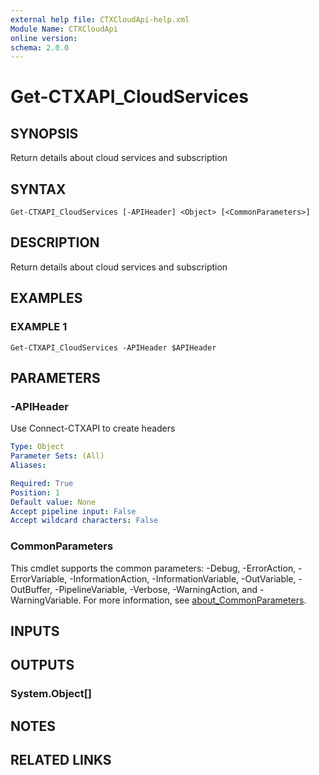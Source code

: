 ```yaml
---
external help file: CTXCloudApi-help.xml
Module Name: CTXCloudApi
online version:
schema: 2.0.0
---
```


# Get-CTXAPI_CloudServices

## SYNOPSIS
Return details about cloud services and subscription

## SYNTAX

```
Get-CTXAPI_CloudServices [-APIHeader] <Object> [<CommonParameters>]
```

## DESCRIPTION
Return details about cloud services and subscription

## EXAMPLES

### EXAMPLE 1
```
Get-CTXAPI_CloudServices -APIHeader $APIHeader
```

## PARAMETERS

### -APIHeader
Use Connect-CTXAPI to create headers

```yaml
Type: Object
Parameter Sets: (All)
Aliases:

Required: True
Position: 1
Default value: None
Accept pipeline input: False
Accept wildcard characters: False
```

### CommonParameters
This cmdlet supports the common parameters: -Debug, -ErrorAction, -ErrorVariable, -InformationAction, -InformationVariable, -OutVariable, -OutBuffer, -PipelineVariable, -Verbose, -WarningAction, and -WarningVariable. For more information, see [about_CommonParameters](http://go.microsoft.com/fwlink/?LinkID=113216).

## INPUTS

## OUTPUTS

### System.Object[]
## NOTES

## RELATED LINKS
